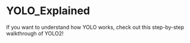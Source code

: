 # YOLO_Explained
If you want to understand how YOLO works, check out this step-by-step walkthrough of YOLO2! 
